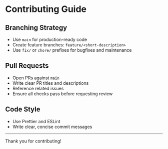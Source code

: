 # Contributing Guide

## Branching Strategy

- Use `main` for production-ready code
- Create feature branches: `feature/<short-description>`
- Use `fix/` or `chore/` prefixes for bugfixes and maintenance

## Pull Requests

- Open PRs against `main`
- Write clear PR titles and descriptions
- Reference related issues
- Ensure all checks pass before requesting review

## Code Style

- Use Prettier and ESLint
- Write clear, concise commit messages

---

Thank you for contributing!

